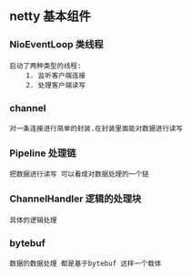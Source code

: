## netty 基本组件
### NioEventLoop 类线程
	启动了两种类型的线程:
		1. 监听客户端连接
		2. 处理客户端读写
### channel 
	对一条连接进行简单的封装.在封装里面能对数据进行读写
### Pipeline 处理链
	把数据进行读写 可以看成对数据处理的一个链
### ChannelHandler 逻辑的处理块
	具体的逻辑处理
### bytebuf
	数据的数据处理 都是基于bytebuf 这样一个载体
 